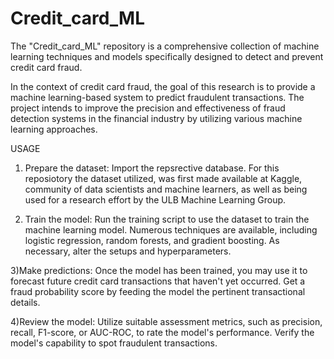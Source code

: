 # Credit_card_ML
The "Credit_card_ML" repository is a comprehensive collection of machine learning techniques and models specifically designed to detect and prevent credit card fraud.


In the context of credit card fraud, the goal of this research is to provide a machine learning-based system to predict fraudulent transactions.
The project intends to improve the precision and effectiveness of fraud detection systems in the financial industry by utilizing various machine learning approaches.


USAGE

1) Prepare the dataset:
Import the repsrective database. For this reposiotory the dataset utilized, was first made available at Kaggle,
community of data scientists and machine learners, as well as being used for a research effort by the ULB Machine Learning Group.

2) Train the model: 
Run the training script to use the dataset to train the machine learning model. 
Numerous techniques are available, including logistic regression, random forests, and gradient boosting. 
As necessary, alter the setups and hyperparameters.

3)Make predictions:
Once the model has been trained, you may use it to forecast future credit card transactions that haven't yet occurred. 
Get a fraud probability score by feeding the model the pertinent transactional details.

4)Review the model: Utilize suitable assessment metrics, such as precision, recall, F1-score, or AUC-ROC, to rate the model's performance. 
Verify the model's capability to spot fraudulent transactions.
